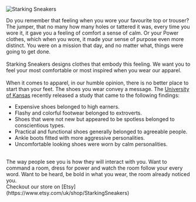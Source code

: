 ![Starking Sneakers](https://github.com/starkingsneakers/design/blob/main/logo/logo-big-transparent.png?raw=true)

Do you remember that feeling when you wore your favourite top or trouser? The jumper, that no many how many holes or tattered it was, every time you wore it, it gave you a feeling of comfort a sense of calm. Or your Power clothes, which when you wore, it made your sense of purpose even more distinct. You were on a mission that day, and no matter what, things were going to get done.
<br>
<br>
Starking Sneakers designs clothes that embody this feeling. We want you to feel your most comfortable or most inspired when you wear our apparel.
<br>
<br>
When it comes to apparel, in our humble opinion, there is no better place to start than your feet. The shoes you wear convey a message. The [University of Kansas](http://www.sportsonesource.com/news/fbu/fbu_article.asp?section=2&Prod=5&id=43084) recently released a study that came to the following findings:
- Expensive shoes belonged to high earners.
- Flashy and colorful footwear belonged to extroverts.
- Shoes that were not new but appeared to be spotless belonged to conscientious types.
- Practical and functional shoes generally belonged to agreeable people.
- Ankle boots fitted with more aggressive personalities.
- Uncomfortable looking shoes were worn by calm personalities.
<br>
The way people see you is how they will interact with you. Want to command a room, dress for power and watch the room follow your every word. Want to be heard, be bold in what you wear, the room already noticed you.
<br>
Checkout our store on [Etsy](https://www.etsy.com/uk/shop/StarkingSneakers)
